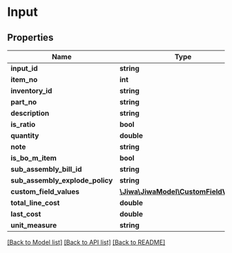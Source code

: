 # Input

## Properties
Name | Type | Description | Notes
------------ | ------------- | ------------- | -------------
**input_id** | **string** |  | [optional] 
**item_no** | **int** |  | [optional] 
**inventory_id** | **string** |  | [optional] 
**part_no** | **string** |  | [optional] 
**description** | **string** |  | [optional] 
**is_ratio** | **bool** |  | [optional] 
**quantity** | **double** |  | [optional] 
**note** | **string** |  | [optional] 
**is_bo_m_item** | **bool** |  | [optional] 
**sub_assembly_bill_id** | **string** |  | [optional] 
**sub_assembly_explode_policy** | **string** |  | [optional] 
**custom_field_values** | [**\Jiwa\JiwaModel\CustomFieldValue[]**](CustomFieldValue.md) |  | [optional] 
**total_line_cost** | **double** |  | [optional] 
**last_cost** | **double** |  | [optional] 
**unit_measure** | **string** |  | [optional] 

[[Back to Model list]](../README.md#documentation-for-models) [[Back to API list]](../README.md#documentation-for-api-endpoints) [[Back to README]](../README.md)


